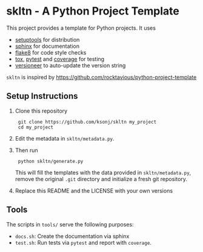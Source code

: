 # skltn - A Python Project Template

This project provides a template for Python projects. It uses

* [setuptools](http://pythonhosted.org/setuptools/merge.html) for distribution
* [sphinx](http://sphinx-doc.org/) for documentation
* [flake8](https://pypi.python.org/pypi/flake8) for code style checks
* [tox](https://tox.readthedocs.org/en/latest/), [pytest](https://pytest.org/latest/) and [coverage](https://coverage.readthedocs.org/en/latest/) for testing
* [versioneer](https://github.com/warner/python-versioneer) to auto-update the version string

`skltn` is inspired by https://github.com/rocktavious/python-project-template

## Setup Instructions

1. Clone this repository

        git clone https://github.com/ksonj/skltn my_project
        cd my_project

2. Edit the metadata in `skltn/metadata.py`.

3. Then run

        python skltn/generate.py

    This will fill the templates with the data provided in `skltn/metadata.py`,
    remove the original `.git` directory and initialize a fresh git repository.

4. Replace this README and the LICENSE with your own versions


## Tools

The scripts in `tools/` serve the following purposes:

* `docs.sh`: Create the documentation via sphinx
* `test.sh`: Run tests via `pytest` and report with `coverage`.
